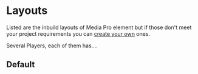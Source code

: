 # Layouts

Listed are the inbuild layouts of Media Pro element but if those don't meet your project requirements you can [create your own](GettingStarted/custom_layout.md) ones.

Several Players, each of them has....

## Default
